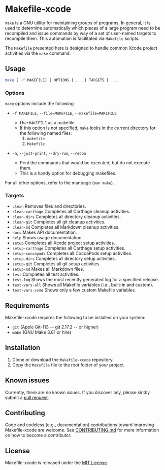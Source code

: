 # Makefile-xcode

`make` is a GNU utility for maintaining groups of programs.  In general, it is used to determine automatically which pieces of a large program need to be recompiled and issue commands by way of a set of user-named targets to recompile them.  This automation is facilitated via `Makefile` scripts.

The `Makefile` presented here is designed to handle common Xcode project activities via the `make` command.

## Usage

```sh
make [ -f MAKEFILE] [ OPTIONS ] ... [ TARGETS ] ...
```
### Options

`make` options include the following:

* `-f MAKEFILE`, `--file=MAKEFILE`, `--makefile=MAKEFILE`  
	* Use `MAKEFILE` as a makefile.
	* If this option is not specified, `make` looks in the current directory for the following named files:
		1. `makefile`
		2. `Makefile`

* `-n`, `--just-print`, `--dry-run`, `--recon`  
	* Print the commands that would be executed, but do not execute them.
	* This is a handy option for debugging makefiles. 

For all other options, refer to the manpage (`man make`).

### Targets

* `clean`           Removes files and directories.
* `clean-carthage`  Completes all Carthage cleanup activities.
* `clean-dirs`      Completes all directory cleanup activities.
* `clean-git`       Completes all git cleanup activities.
* `clean-md`        Completes all Markdown cleanup activities.
* `docs`            Makes API documentation.
* `help`            Shows usage documentation.
* `setup`           Completes all Xcode project setup activities.
* `setup-carthage`  Completes all Carthage setup activities.
* `setup-cocoapods` Completes all CocoaPods setup activities.
* `setup-dirs`      Completes all directory setup activities.
* `setup-git`       Completes all git setup activities.
* `setup-md`        Makes all Markdown files.
* `test`            Completes all test activities.
* `test-log`        Shows the most recently generated log for a specified release.
* `test-vars-all`   Shows all Makefile variables (i.e., built-in and custom).
* `test-vars-some`  Shows only a few custom Makefile variables.

## Requirements

Makefile-xcode requires the following to be installed on your system:

- `git` (Apple Git-113 -- git 2.17.2 -- or higher)
- `make` (GNU Make 3.81 or hire)

## Installation

1. Clone or download the `Makefile-xcode` repository.
2. Copy the `Makefile` file to the root folder of your project.

## Known issues

Currently, there are no known issues.  If you discover any, please kindly submit a [pull request](CONTRIBUTING.md).

## Contributing

Code and codeless (e.g., documentation) contributions toward improving Makefile-xcode are welcome. See [CONTRIBUTING.md](CONTRIBUTING.md) for more information on how to become a contributor.

## License

Makefile-xcode is released under the [MIT License](LICENSE.md).
